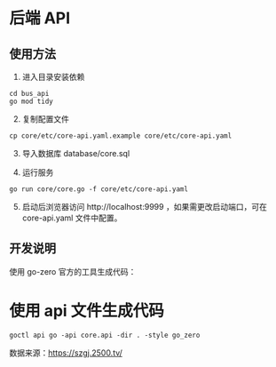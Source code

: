# 后端 API

## 使用方法
1. 进入目录安装依赖
```shell
cd bus_api
go mod tidy
```
2. 复制配置文件
```shell
cp core/etc/core-api.yaml.example core/etc/core-api.yaml
```
3. 导入数据库 database/core.sql

4. 运行服务
```shell
go run core/core.go -f core/etc/core-api.yaml
```
5. 启动后浏览器访问 http://localhost:9999 ，如果需更改启动端口，可在 core-api.yaml 文件中配置。

## 开发说明
使用 go-zero 官方的工具生成代码：

# 使用 api 文件生成代码
    goctl api go -api core.api -dir . -style go_zero

数据来源：https://szgj.2500.tv/
